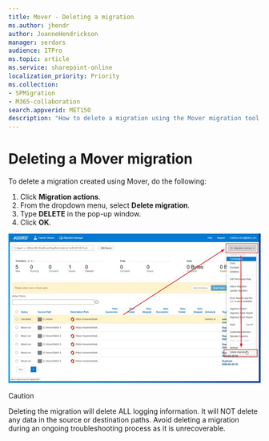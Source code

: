 ```yaml
---
title: Mover - Deleting a migration
ms.author: jhendr
author: JoanneHendrickson
manager: serdars
audience: ITPro
ms.topic: article
ms.service: sharepoint-online
localization_priority: Priority
ms.collection: 
- SPMigration
- M365-collaboration
search.appverid: MET150
description: "How to delete a migration using the Mover migration tool."
---
```

# Deleting a Mover migration

To delete a migration created using Mover, do the following:

1. Click **Migration actions**.
2. From the dropdown menu, select **Delete migration**.
3. Type **DELETE** in the pop-up window.
4. Click **OK**.

![Delete a migration](media/delete-migration.png)

>[!Caution]
> Deleting the migration will delete ALL logging information.  It will NOT delete any data in the source or destination paths.  Avoid deleting a migration during an ongoing troubleshooting process as it is unrecoverable.